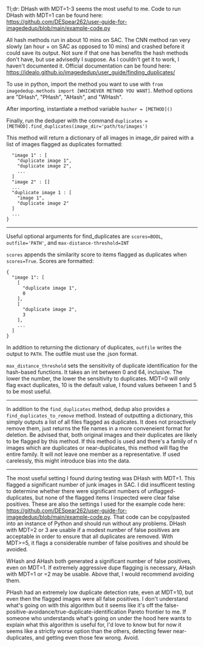 Tl;dr: DHash with MDT=1-3 seems the most useful to me. Code to run DHash with MDT=1 can be found here: https://github.com/DESpear262/user-guide-for-imagededup/blob/main/example-code.py

All hash methods run in about 10 mins on SAC. The CNN method ran very slowly (an hour + on SAC as opposed to 10 mins) and crashed before it could save  its output. Not sure if that one has benefits the hash methods don't have, but use advisedly I suppose. As I couldn't get it to work, I haven't documented it. Official documentation can be found here: https://idealo.github.io/imagededup/user_guide/finding_duplicates/

To use in python, import the method you want to use with `from imagededup.methods import [WHICHEVER METHOD YOU WANT]`. Method options are "DHash", "PHash", "AHash", and "WHash".

After importing, instantiate a method variable `hasher = [METHOD]()`

Finally, run the deduper with the command `duplicates = [METHOD].find_duplicates(image_dir='path/to/images')`

This method will return a dictionary of all images in image_dir paired with a list of images flagged as duplicates formatted:
```{
  "image 1" : [
    "duplicate image 1",
    "duplicate image 2",
    ...
  ]
  "image 2" : []
  ...
  "duplicate image 1 : [
    "image 1",
    "duplicate image 2"
  ]
  ...
}
```

---

Useful optional arguments for find_duplicates are `scores=BOOL`, `outfile='PATH'`, and `max-distance-threshold=INT`

`scores` appends the similarity score to items flagged as duplicates when `scores=True`.
Scores are formatted:
```
{
  "image 1": [
    [
      "duplicate image 1",
      0
    ],
    [
      "duplicate image 2",
      3
    ],
    ...
  ]
}
```

In addition to returning the dictionary of duplicates, `outfile` writes the output to `PATH`. The outfile must use the .json format.

`max_distance_threshold` sets the sensitivity of duplicate identification for the hash-based functions. It takes an int between 0 and 64, inclusive. The lower the number, the lower the sensitivity to duplicates. MDT=0 will only flag exact duplicates, 10 is the default value, I found values between 1 and 5 to be most useful.

---

In addition to the `find_duplicates` method, dedup also provides a `find_duplicates_to_remove` method. Instead of outputting a dictionary, this simply outputs a list of all files flagged as duplicates. It does not proactively remove them, just returns the file names in a more conveneient format for deletion. Be advised that, both original images and their duplicates are likely to be flagged by this method. If this method is used and there's a family of n images which are duplicates or near-duplicates, this method will flag the entire family. It will not leave one member as a representative. If used carelessly, this might introduce bias into the data.

---

The most useful setting I found during testing was DHash with MDT=1. This flagged a significant number of junk images in SAC. I did insufficent testing to determine whether there were significant numbers of unflagged-duplicates, but none of the flagged items I inspected were clear false positives. These are also the settings I used for the example code here: https://github.com/DESpear262/user-guide-for-imagededup/blob/main/example-code.py. That code can be copy/pasted into an instance of Python and should run without any problems. DHash with MDT=2 or 3 are usable if a modest number of false positives are acceptable in order to ensure that all duplicates are removed. With MDT>=5, it flags a considerable number of false positives and should be avoided.

WHash and AHash both generated a significant number of false positives, even on MDT=1. If extremely aggressive dupe flagging is necessary, AHash with MDT=1 or =2 may be usable. Above that, I would recommend avoiding them.

PHash had an extremely low duplicate detection rate, even at MDT=10, but even then the flagged images were all false positives. I don't understand what's going on with this algorithm but it seems like it's off the false-positive-avoidance/true-duplicate-identification Pareto frontier to me. If someone who understands what's going on under the hood here wants to explain what this algorithm is useful for, I'd love to know but for now it seems like a strictly worse option than the others, detecting fewer near-duplicates, and getting even those few wrong. Avoid.
